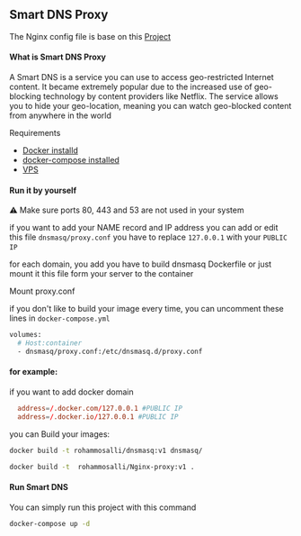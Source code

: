 ## Smart DNS Proxy 


The Nginx config file is base on this [Project](https://github.com/mosajjal/byosh) 

#### What is Smart DNS Proxy 
A Smart DNS is a service you can use to access geo-restricted Internet content. It became extremely popular due to the increased use of geo-blocking technology by content providers like Netflix. The service allows you to hide your geo-location, meaning you can watch geo-blocked content from anywhere in the world

Requirements
- [Docker installd](https://docs.docker.com/engine/install/ubuntu/) 
- [docker-compose installed](https://docs.docker.com/compose/install/)
- [VPS](https://www.digitalocean.com/products/droplets/) 

#### Run it by yourself 
:warning: Make sure ports 80, 443 and 53 are not used in your system

 
if you want to add your NAME record and IP address you can add or edit this file ```dnsmasq/proxy.conf``` you have to replace ```127.0.0.1``` with your ```PUBLIC IP‍ ```‍

for each domain, you add you have to build dnsmasq Dockerfile or just mount it this file form your server to the container


Mount proxy.conf 

if you don't like to build your image every time, you can uncomment these lines in ```docker-compose.yml``` 

```Dockerfile
volumes:
  # Host:container
  - dnsmasq/proxy.conf:/etc/dnsmasq.d/proxy.conf
```

#### for example: 
  if you want to add docker domain 

```conf
  address=/.docker.com/127.0.0.1 #PUBLIC IP‍
  address=/.docker.io/127.0.0.1 #PUBLIC IP‍
```

you can Build your images:

```bash
docker build -t rohammosalli/dnsmasq:v1 dnsmasq/

docker build -t  rohammosalli/Nginx-proxy:v1 .
```

#### Run Smart DNS
You can simply run this project with this command 

```bash
docker-compose up -d
```